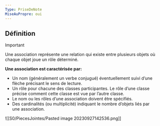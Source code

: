 ```yaml
---
Type: PriseDeNote
MiseAuPropre: oui
---
```

## Définition
>[!important]
>Une association représente une relation qui existe entre plusieurs objets où chaque objet joue un rôle déterminé.

**Une association est caractérisée par:** 
- Un nom (généralement un verbe conjugué) éventuellement suivi d’une flèche précisant le sens de lecture.
- Un rôle pour chacune des classes participantes. Le rôle d’une classe précise comment cette classe est vue par l’autre classe.
- Le nom ou les rôles d’une association doivent être spécifiés.
- Des cardinalités (ou multiplicité) indiquant le nombre d’objets liés par une association.

![[S0/PiecesJointes/Pasted image 20230927142536.png]]
